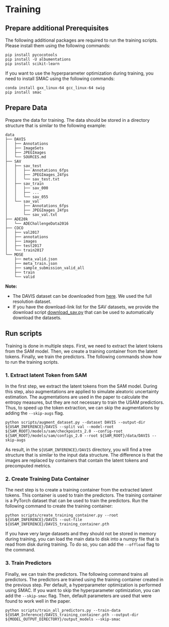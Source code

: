 # Training

## Prepare additional Prerequisites

The following additional packages are required to run the training scripts.
Please install them using the following commands:

```shell
pip install pycocotools
pip install -U albumentations
pip install scikit-learn
```

If you want to use the hyperparameter optimization during training, you need to 
install SMAC using the following commands:

```shell
conda install gxx_linux-64 gcc_linux-64 swig
pip install smac
```

## Prepare Data

Prepare the data for training. The data should be stored in a directory structure
that is similar to the following example:

```
data
├── DAVIS
│   ├── Annotations
│   ├── ImageSets
│   ├── JPEGImages
│   └── SOURCES.md
├── SAV
│   ├── sav_test
│   │   ├── Annotations_6fps
│   │   ├── JPEGImages_24fps
│   │   └── sav_test.txt
│   ├── sav_train
│   │   ├── sav_000
│   │   ├── ...
│   │   └── sav_055
│   └── sav_val
│       ├── Annotations_6fps
│       ├── JPEGImages_24fps
│       └── sav_val.txt
├── ADE20k
│   └── ADEChallengeData2016
├── COCO
│   ├── val2017
│   ├── annotations
│   ├── images
│   ├── test2017
│   └── train2017
└── MOSE
    ├── meta_valid.json
    ├── meta_train.json
    ├── sample_submission_valid_all
    ├── train
    └── valid
```

**Note:**

- The DAVIS dataset can be downloaded from [here](https://davischallenge.org/davis2017/code.html#unsupervised). We used the full resolution dataset.
- If you have the download-link list for the SAV datasets, we provide the download script [download_sav.py](../data/download_sav.py) that can be used to automatically download the datasets.



## Run scripts

Training is done in multiple steps.
First, we need to extract the latent tokens from the SAM model.
Then, we create a training container from the latent tokens.
Finally, we train the predictors.
The following commands show how to run the training scripts.

### 1. Extract latent Token from SAM

In the first step, we extract the latent tokens from the SAM model. During this 
step, also augmentations are applied to simulate aleatoric uncertainty estimation.
The augmentations are used in the paper to calculate the entropy measures, but
they are not necessary to train the USAM predictiors. Thus, to speed up the
token extraction, we can skip the augmentations by adding the `--skip-augs` flag.

```shell
python scripts/augment_dataset.py --dataset DAVIS --output-dir ${USAM_INFERENCE}/DAVIS --split val --model-root ${SAM_ROOT}/models/sam/checkpoints_2.0 --config-root ${SAM_ROOT}/models/sam/configs_2.0 --root ${SAM_ROOT}/data/DAVIS --skip-augs 
```

As result, in the `${USAM_INFERENCE}/DAVIS` directory, you will find a tree structure 
that is similar to the input data structure. The difference is that the images are
replaced by containers that contain the latent tokens and precomputed metrics.

### 2. Create Training Data Container

The next step is to create a training container from the extracted latent tokens.
This container is used to train the predictors. The training container is a
PyTorch dataset that can be used to train the predictors.
Run the following command to create the training container:

```shell
python scripts/create_training_container.py --root ${USAM_INFERENCE}/DAVIS --out-file ${USAM_INFERENCE}/DAVIS_training_container.pth 
```

If you have very large datasets and they should not be stored in memory during training,
you can load the main data to disk into a numpy file that is read from disk 
during training. To do so, you can add the `--offload` flag to the command.

### 3. Train Predictors

Finally, we can train the predictors. The following command trains all predictors.
The predictors are trained using the training container created in the previous step.
Per default, a hyperparameter optimization is performed using SMAC. If you want to
skip the hyperparameter optimization, you can add the `--skip-smac` flag.
Then, default parameters are used that were found to work well in the paper.

```shell
python scripts/train_all_predictors.py --train-data ${USAM_Inference}/DAVIS_training_container.pth --output-dir ${MODEL_OUTPUT_DIRECTORY}/output_models --skip-smac 
```


